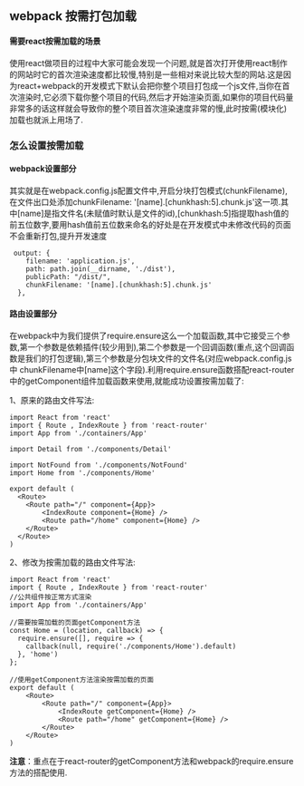 ## webpack 按需打包加载


#### 需要react按需加载的场景

使用react做项目的过程中大家可能会发现一个问题,就是首次打开使用react制作的网站时它的首次渲染速度都比较慢,特别是一些相对来说比较大型的网站.这是因为react+webpack的开发模式下默认会把你整个项目打包成一个js文件,当你在首次渲染时,它必须下载你整个项目的代码,然后才开始渲染页面,如果你的项目代码量非常多的话这样就会导致你的整个项目首次渲染速度非常的慢,此时按需(模块化)加载也就派上用场了.


### 怎么设置按需加载

#### webpack设置部分

其实就是在webpack.config.js配置文件中,开启分块打包模式(chunkFilename),在文件出口处添加chunkFilename: '[name].[chunkhash:5].chunk.js'这一项.其中[name]是指文件名(未赋值时默认是文件的id),[chunkhash:5]指提取hash值的前五位数字,要用hash值前五位数来命名的好处是在开发模式中未修改代码的页面不会重新打包,提升开发速度

```
 output: {
    filename: 'application.js',
    path: path.join(__dirname, './dist'),
    publicPath: "/dist/",
    chunkFilename: '[name].[chunkhash:5].chunk.js'
  },
```

#### 路由设置部分

在webpack中为我们提供了require.ensure这么一个加载函数,其中它接受三个参数,第一个参数是依赖插件(较少用到),第二个参数是一个回调函数(重点,这个回调函数是我们的打包逻辑),第三个参数是分包块文件的文件名(对应webpack.config.js中 chunkFilename中[name]这个字段).利用require.ensure函数搭配react-router中的getComponent组件加载函数来使用,就能成功设置按需加载了:

1、原来的路由文件写法:

```
import React from 'react'
import { Route , IndexRoute } from 'react-router'
import App from './containers/App'

import Detail from './components/Detail'

import NotFound from './components/NotFound'
import Home from './components/Home'

export default (
  <Route>
  	<Route path="/" component={App}>
  		<IndexRoute component={Home} />
  		<Route path="/home" component={Home} />
  	</Route>
  </Route>
)
```
2、修改为按需加载的路由文件写法:

```
import React from 'react'
import { Route , IndexRoute } from 'react-router'
//公共组件按正常方式渲染
import App from './containers/App'

//需要按需加载的页面getComponent方法
const Home = (location, callback) => {
  require.ensure([], require => {
    callback(null, require('./components/Home').default)
  }, 'home')
};

//使用getComponent方法渲染按需加载的页面
export default (
	<Route>
		<Route path="/" component={App}>
			<IndexRoute getComponent={Home} />
			<Route path="/home" getComponent={Home} />
		</Route>
	</Route>
)
```


**注意**：重点在于react-router的getComponent方法和webpack的require.ensure方法的搭配使用.















